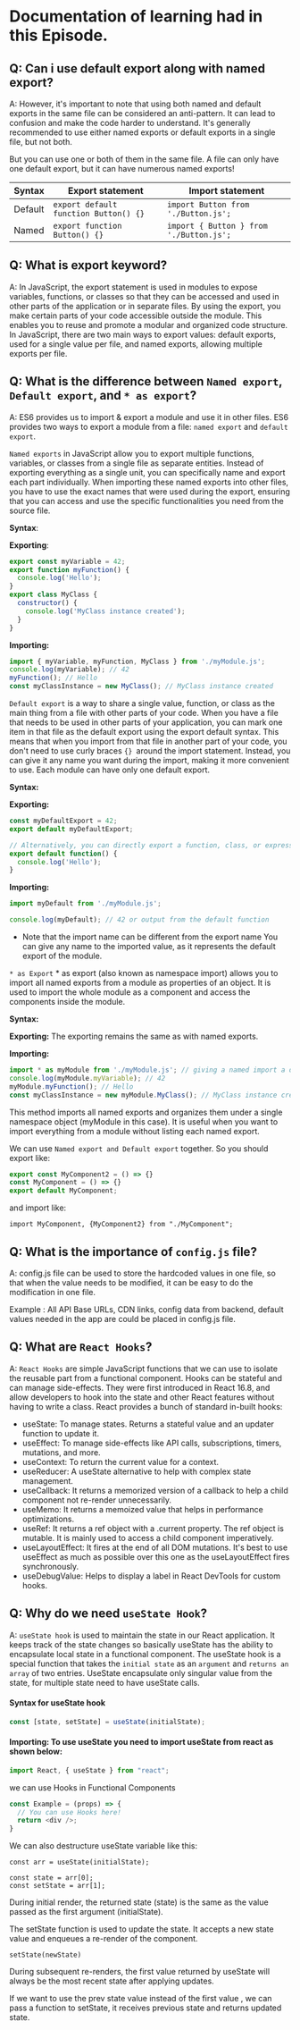 # **Documentation of learning had in this Episode.**

## Q: Can i use default export along with named export?
A: However, it's important to note that using both named and default exports in the same file can be considered an anti-pattern. It can lead to confusion and make the code harder to understand. It's generally recommended to use either named exports or default exports in a single file, but not both.

But you can use one or both of them in the same file. A file can only have one default export, but it can have numerous named exports!

|   Syntax  |   Export statement    |   Import statement    |
|-----------|-----------------------|-----------------------|
|Default|   ```export default function Button() {}``` |	```import Button from './Button.js';```   |
|Named| ```export function Button() {}```|	```import { Button } from './Button.js';```   |

## Q: What is export keyword?
A: In JavaScript, the export statement is used in modules to expose variables, functions, or classes so that they can be accessed and used in other parts of the application or in separate files.
By using the export, you make certain parts of your code accessible outside the module. This enables you to reuse and promote a modular and organized code structure.
In JavaScript, there are two main ways to export values: default exports, used for a single value per file, and named exports, allowing multiple exports per file.

## Q: What is the difference between `Named export`, `Default export`, and `* as export`?
A: ES6 provides us to import & export a module and use it in other files. ES6 provides two ways to export a module from a file: `named export` and `default export`.

`Named exports` in JavaScript allow you to export multiple functions, variables, or classes from a single file as separate entities. Instead of exporting everything as a single unit, you can specifically name and export each part individually. When importing these named exports into other files, you have to use the exact names that were used during the export, ensuring that you can access and use the specific functionalities you need from the source file.

**Syntax**:

**Exporting**:

```javascript
export const myVariable = 42;
export function myFunction() {
  console.log('Hello');
}
export class MyClass {
  constructor() {
    console.log('MyClass instance created');
  }
}
```

**Importing:**

```javascript
import { myVariable, myFunction, MyClass } from './myModule.js';
console.log(myVariable); // 42
myFunction(); // Hello
const myClassInstance = new MyClass(); // MyClass instance created
```

`Default export` is a way to share a single value, function, or class as the main thing from a file with other parts of your code. When you have a file that needs to be used in other parts of your application, you can mark one item in that file as the default export using the export default syntax. This means that when you import from that file in another part of your code, you don't need to use curly braces `{} `around the import statement. Instead, you can give it any name you want during the import, making it more convenient to use. Each module can have only one default export.

**Syntax:**

**Exporting:**

```javascript
const myDefaultExport = 42;
export default myDefaultExport;

// Alternatively, you can directly export a function, class, or expression
export default function() {
  console.log('Hello');
}
```

**Importing:**

```javascript
import myDefault from './myModule.js';

console.log(myDefault); // 42 or output from the default function
```

* Note that the import name can be different from the export name
You can give any name to the imported value, as it represents the default export of the module.

`* as Export` * as export (also known as namespace import) allows you to import all named exports from a module as properties of an object. It is used to import the whole module as a component and access the components inside the module.

**Syntax:**

**Exporting:**
The exporting remains the same as with named exports.

**Importing:**

```javascript
import * as myModule from './myModule.js'; // giving a named import a different name by using "as":
console.log(myModule.myVariable); // 42
myModule.myFunction(); // Hello
const myClassInstance = new myModule.MyClass(); // MyClass instance created
```
This method imports all named exports and organizes them under a single namespace object (myModule in this case).
It is useful when you want to import everything from a module without listing each named export.

We can use `Named export and Default export` together. So you should export like:

```javascript
export const MyComponent2 = () => {}
const MyComponent = () => {}
export default MyComponent;
```
and import like:

`import MyComponent, {MyComponent2} from "./MyComponent";`

## Q: What is the importance of `config.js` file?
A: config.js file can be used to store the hardcoded values in one file, so that when the value needs to be modified, it can be easy to do the modification in one file.

Example : All API Base URLs, CDN links, config data from backend, default values needed in the app are could be placed in config.js file.

## Q: What are `React Hooks`?
A: `React Hooks` are simple JavaScript functions that we can use to isolate the reusable part from a functional component. Hooks can be stateful and can manage side-effects. They were first introduced in React 16.8, and allow developers to hook into the state and other React features without having to write a class. 
React provides a bunch of standard in-built hooks:

* useState: To manage states. Returns a stateful value and an updater function to update it.
* useEffect: To manage side-effects like API calls, subscriptions, timers, mutations, and more.
* useContext: To return the current value for a context.
* useReducer: A useState alternative to help with complex state management.
* useCallback: It returns a memorized version of a callback to help a child component not re-render unnecessarily.
* useMemo: It returns a memoized value that helps in performance optimizations.
* useRef: It returns a ref object with a .current property. The ref object is mutable. It is mainly used to access a child component imperatively.
* useLayoutEffect: It fires at the end of all DOM mutations. It's best to use useEffect as much as possible over this one as the useLayoutEffect fires synchronously.
* useDebugValue: Helps to display a label in React DevTools for custom hooks.

## Q: Why do we need `useState Hook`?
A: `useState hook` is used to maintain the state in our React application. It keeps track of the state changes so basically useState has the ability to encapsulate local state in a functional component.
The  useState hook is a special function that takes the `initial state` as an `argument` and `returns an array` of two entries.  UseState encapsulate only singular value from the state, for multiple state need to have useState calls.
#### Syntax for useState hook
```javascript
const [state, setState] = useState(initialState);
```
#### Importing: To use useState you need to import useState from react as shown below:
```javascript
import React, { useState } from "react";
```
we can use Hooks in Functional Components
```javascript
const Example = (props) => {
  // You can use Hooks here!
  return <div />;
}
```

We can also destructure useState variable like this:
```
const arr = useState(initialState);

const state = arr[0];
const setState = arr[1];
```

During initial render, the returned state (state) is the same as the value passed as the first argument (initialState).

The setState function is used to update the state. It accepts a new state value and enqueues a re-render of the component.

`setState(newState)`

During subsequent re-renders, the first value returned by useState will always be the most recent state after applying updates.

If we want to use the prev state value instead of the first value , we can pass a function to setState, it receives previous state and returns updated state.
